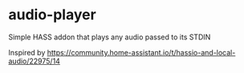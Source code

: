 # audio-player
Simple HASS addon that plays any audio passed to its STDIN

Inspired by https://community.home-assistant.io/t/hassio-and-local-audio/22975/14

